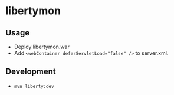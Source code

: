 # libertymon

## Usage

* Deploy libertymon.war
* Add `<webContainer deferServletLoad="false" />` to server.xml.

## Development

* `mvn liberty:dev`
